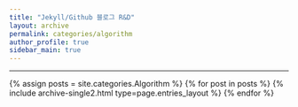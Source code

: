 ```yaml
---
title: "Jekyll/Github 블로그 R&D"
layout: archive
permalink: categories/algorithm
author_profile: true
sidebar_main: true
---
```


***

{% assign posts = site.categories.Algorithm %}
{% for post in posts %} {% include archive-single2.html type=page.entries_layout %} {% endfor %}